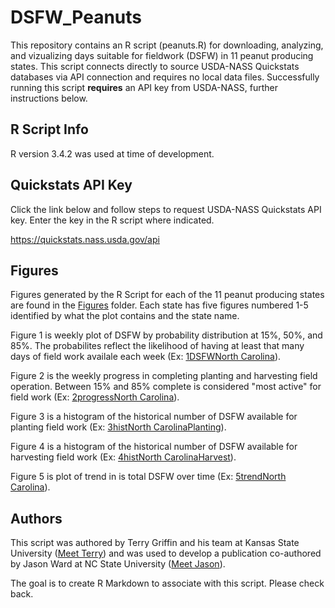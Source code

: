 # DSFW_Peanuts
This repository contains an R script (peanuts.R) for downloading, analyzing, and vizualizing days suitable for fieldwork (DSFW) in 11 peanut producing states.  This script connects directly to source USDA-NASS Quickstats databases via API connection and requires no local data files.  Successfully running this script **requires** an API key from USDA-NASS, further instructions below.

## R Script Info
R version 3.4.2 was used at time of development.

## Quickstats API Key
Click the link below and follow steps to request USDA-NASS Quickstats API key.  Enter the key in the R script where indicated.

<https://quickstats.nass.usda.gov/api>

## Figures
Figures generated by the R Script for each of the 11 peanut producing states are found in the [Figures](../master/Figures) folder.  Each state has five figures numbered 1-5 identified by what the plot contains and the state name.  

Figure 1 is weekly plot of DSFW by probability distribution at 15%, 50%, and 85%. The probabilites reflect the likelihood of having at least that many days of field work availale each week (Ex: [1DSFWNorth Carolina](../master/Figures/NorthCarolina/1DSFWNORTH%20CAROLINAgraph.png)).

Figure 2 is the weekly progress in completing planting and harvesting field operation. Between 15% and 85% complete is considered "most active" for field work (Ex: [2progressNorth Carolina](../master/Figures/NorthCarolina/2progressNORTH%20CAROLINAgraph.png
)).

Figure 3 is a histogram of the historical number of DSFW available for planting field work (Ex: [3histNorth CarolinaPlanting](../master/Figures/NorthCarolina/3hist4NORTH%20CAROLINAPlanting.png
)).

Figure 4 is a histogram of the historical number of DSFW available for harvesting field work (Ex: [4histNorth CarolinaHarvest](/master/Figures/NorthCarolina/4hist4NORTH%20CAROLINAharvest.png)).

Figure 5 is plot of trend in is total DSFW over time (Ex: [5trendNorth Carolina](/master/Figures/NorthCarolina/5trendNORTH%20CAROLINA.png)).

## Authors
This script was authored by Terry Griffin and his team at Kansas State University ([Meet Terry](https://www.ageconomics.k-state.edu/directory/faculty_directory/griffin/)) and was used to develop a publication co-authored by Jason Ward at NC State University ([Meet Jason](https://www.bae.ncsu.edu/people/jkward2/)).  

The goal is to create R Markdown to associate with this script.  Please check back.
